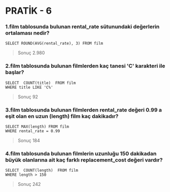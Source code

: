 # PRATİK - 6

### 1.film tablosunda bulunan rental_rate sütunundaki değerlerin ortalaması nedir?
```
SELECT ROUND(AVG(rental_rate), 3) FROM film
```
>Sonuç 2.980

### 2.film tablosunda bulunan filmlerden kaç tanesi 'C' karakteri ile başlar?
```
SELECT  COUNT(title)  FROM film
WHERE title LIKE 'C%'
```

>Sonuç 92


### 3.film tablosunda bulunan filmlerden rental_rate değeri 0.99 a eşit olan en uzun (length) film kaç dakikadır?
```
SELECT MAX(length) FROM film
WHERE rental_rate = 0.99
```
>Sonuç 184


### 4.film tablosunda bulunan filmlerin uzunluğu 150 dakikadan büyük olanlarına ait kaç farklı replacement_cost değeri vardır?
```
SELECT  COUNT(length)  FROM film
WHERE length > 150
```
>Sonuç 242
